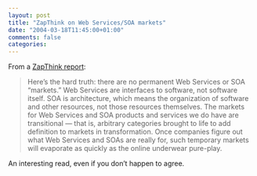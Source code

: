 ```yaml
---
layout: post
title: "ZapThink on Web Services/SOA markets"
date: "2004-03-18T11:45:00+01:00"
comments: false
categories: 
---
```


<p>From a <a href="http://www.zapthink.com/report.html?id=ZAPFLASH-03172004">ZapThink report</a>:</p>

<blockquote>Here&#8217;s the hard truth: there are no permanent Web Services or SOA &#8220;markets.&#8221; Web Services are interfaces to software, not software itself. SOA is architecture, which means the organization of software and other resources, not those resources themselves. The markets for Web Services and SOA products and services we do have are transitional &#8212; that is, arbitrary categories brought to life to add definition to markets in transformation. Once companies figure out
what Web Services and SOAs are really for, such temporary markets will evaporate as quickly as the online underwear pure-play. </blockquote>

<p>An interesting read, even if you don&#8217;t happen to agree.</p>


